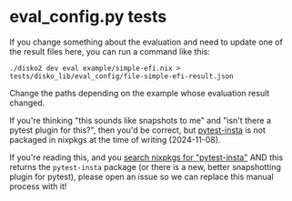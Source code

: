 # eval_config.py tests

If you change something about the evaluation and need to update one of the
result files here, you can run a command like this:

    ./disko2 dev eval example/simple-efi.nix > tests/disko_lib/eval_config/file-simple-efi-result.json

Change the paths depending on the example whose evaluation result changed.

If you're thinking "this sounds like snapshots to me" and "isn't there a pytest plugin for this?",
then you'd be correct, but [pytest-insta](https://github.com/vberlier/pytest-insta) is not packaged
in nixpkgs at the time of writing (2024-11-08).

If you're reading this, and you
[search nixpkgs for "pytest-insta"](https://search.nixos.org/packages?channel=unstable&query=pytest-insta)
AND this returns the `pytest-insta` package (or there is a new, better snapshotting plugin for pytest),
please open an issue so we can replace this manual process with it!